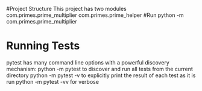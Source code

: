 #Project Structure
This project has two modules 
com.primes.prime_multiplier
com.primes.prime_helper
#Run 
python -m com.primes.prime_multiplier

# Running Tests
pytest has many command line options with a powerful discovery mechanism:
python -m pytest to discover and run all tests from the current directory
python -m pytest -v to explicitly print the result of each test as it is run
python -m pytest -vv for verbose